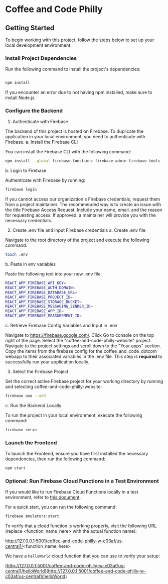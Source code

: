 # Coffee and Code Philly

## Getting Started

To begin working with this project, follow the steps below to set up your local development environment.

### Install Project Dependencies

Run the following command to install the project's dependencies:

```sh

npm install
```

If you encounter an error due to not having npm installed, make sure to install Node.js. 

### Configure the Backend

1. Authenticate with Firebase

The backend of this project is hosted on Firebase. To duplicate the application in your local environment, you need to authenticate with Firebase.
a. Install the Firebase CLI

You can install the Firebase CLI with the following command:

```sh
npm install --global firebase-functions firebase-admin firebase-tools
```

b. Login to Firebase

Authenticate with Firebase by running:

```sh
firebase login
```

If you cannot access our organization's Firebase credentials, request them from a project maintainer. The recommended way is to create an issue with the title Firebase Access Request. Include your name, email, and the reason for requesting access. If approved, a maintainer will provide you with the necessary credentials. 

2. Create .env file and input Firebase credentials
a. Create .env file

Navigate to the root directory of the project and execute the following command:
```sh
touch .env
```

b. Paste in env variables

Paste the following text into your new .env file:

```sh
REACT_APP_FIREBASE_API_KEY=
REACT_APP_FIREBASE_AUTH_DOMAIN=
REACT_APP_FIREBASE_DATABASE_URL=
REACT_APP_FIREBASE_PROJECT_ID=
REACT_APP_FIREBASE_STORAGE_BUCKET=
REACT_APP_FIREBASE_MESSAGING_SENDER_ID=
REACT_APP_FIREBASE_APP_ID=
REACT_APP_FIREBASE_MEASUREMENT_ID=
```
c. Retrieve Firebase Config Variables and Input in .env

Navigate to https://firebase.google.com/. Click Go to console on the top right of the page. Select the "coffee-and-code-philly-website" project. Navigate to the project settings and scroll down to the "Your apps" section. Copy the items from the firebase config for the coffee_and_code_dotcom webapp to their associated variables in the .env file. This step is **required** to successfully run your application locally. 

3. Select the Firebase Project

Set the correct active Firebase project for your working directory by running and selecting coffee-and-code-philly-website:

```sh
firebase use --add
```

c. Run the Backend Locally

To run the project in your local environment, execute the following command:

```sh
firebase serve
```

### Launch the Frontend

To launch the Frontend, ensure you have first installed the necessary dependencies, then run the following command:
```sh
npm start
```

### Optional: Run Firebase Cloud Functions in a Test Environment

If you would like to run Firebase Cloud Functions locally in a test environment, refer to [this document](https://firebase.google.com/docs/functions/get-started?gen=2nd#emulate-execution-of-your-functions).

For a quick start, you can run the following command:

```sh
firebase emulators:start
```

To verify that a cloud function is working properly, visit the following URL (replace <function_name_here> with the actual function name):

http://127.0.0.1:5001/coffee-and-code-philly-w-c03af/us-central1/<function_name_here>

We have a `helloWorld` cloud function that you can use to verify your setup:

[http://127.0.0.1:5001/coffee-and-code-philly-w-c03af/us-central1/helloWorld](http://127.0.0.1:5001/coffee-and-code-philly-w-c03af/us-central1/helloWorld)
